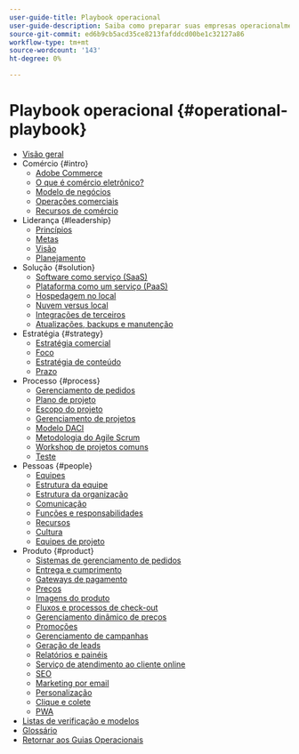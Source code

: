 ```yaml
---
user-guide-title: Playbook operacional
user-guide-description: Saiba como preparar suas empresas operacionalmente para executar um site de comércio eletrônico bem-sucedido.
source-git-commit: ed6b9cb5acd35ce8213fafddcd00be1c32127a86
workflow-type: tm+mt
source-wordcount: '143'
ht-degree: 0%

---
```



# Playbook operacional {#operational-playbook}

- [Visão geral](overview.md)
- Comércio {#intro}
   - [Adobe Commerce](intro/commerce.md)
   - [O que é comércio eletrônico?](intro/ecommerce.md)
   - [Modelo de negócios](intro/business-model.md)
   - [Operações comerciais](intro/operations.md)
   - [Recursos de comércio](intro/features.md)
- Liderança {#leadership}
   - [Princípios](leadership/principles.md)
   - [Metas](leadership/goals.md)
   - [Visão](leadership/vision.md)
   - [Planejamento](leadership/planning.md)
- Solução {#solution}
   - [Software como serviço (SaaS)](solution/software-service.md)
   - [Plataforma como um serviço (PaaS)](solution/platform-service.md)
   - [Hospedagem no local](solution/on-premises.md)
   - [Nuvem versus local](solution/hosting-comparison.md)
   - [Integrações de terceiros](solution/integrations.md)
   - [Atualizações, backups e manutenção](solution/maintenance.md)
- Estratégia {#strategy}
   - [Estratégia comercial](strategy/commerce.md)
   - [Foco](strategy/focus.md)
   - [Estratégia de conteúdo](strategy/content.md)
   - [Prazo](strategy/maturity.md)
- Processo {#process}
   - [Gerenciamento de pedidos](process/order-management.md)
   - [Plano de projeto](process/project-plan.md)
   - [Escopo do projeto](process/project-scope.md)
   - [Gerenciamento de projetos](process/project-management.md)
   - [Modelo DACI](process/project-management-framework.md)
   - [Metodologia do Agile Scrum](process/agile-scrum.md)
   - [Workshop de projetos comuns](process/project-workshops.md)
   - [Teste](process/testing.md)
- Pessoas {#people}
   - [Equipes](people/teams.md)
   - [Estrutura da equipe](people/team-structure.md)
   - [Estrutura da organização](people/organizational-structure.md)
   - [Comunicação](people/communication.md)
   - [Funções e responsabilidades](people/roles-responsibilities.md)
   - [Recursos](people/resources.md)
   - [Cultura](people/culture.md)
   - [Equipes de projeto](people/project-teams.md)
- Produto {#product}
   - [Sistemas de gerenciamento de pedidos](product/order-management-systems.md)
   - [Entrega e cumprimento](product/shipping-fulfillment.md)
   - [Gateways de pagamento](product/payment-gateways.md)
   - [Preços](product/pricing.md)
   - [Imagens do produto](product/images.md)
   - [Fluxos e processos de check-out](product/checkout.md)
   - [Gerenciamento dinâmico de preços](product/dynamic-pricing.md)
   - [Promoções](product/promotions.md)
   - [Gerenciamento de campanhas](product/campaign-management.md)
   - [Geração de leads](product/lead-generation.md)
   - [Relatórios e painéis](product/reporting.md)
   - [Serviço de atendimento ao cliente online](product/customer-service.md)
   - [SEO](product/search-engine-optimization.md)
   - [Marketing por email](product/marketing.md)
   - [Personalização](product/personalization.md)
   - [Clique e colete](product/click-collect.md)
   - [PWA](product/progressive-web-app.md)
- [Listas de verificação e modelos](checklists-templates/home.md)
- [Glossário](glossary.md)
- [Retornar aos Guias Operacionais](https://experienceleague.adobe.com/docs/commerce-operations/operational-guides/home.html)
